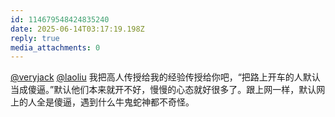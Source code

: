 ```yaml
---
id: 114679548424835240
date: 2025-06-14T03:17:19.198Z
reply: true
media_attachments: 0
---
```


[@veryjack](https://mastodon.social/@veryjack) [@laoliu](https://l22.org/@laoliu) 我把高人传授给我的经验传授给你吧，“把路上开车的人默认当成傻逼。”默认他们本来就开不好，慢慢的心态就好很多了。跟上网一样，默认网上的人全是傻逼，遇到什么牛鬼蛇神都不奇怪。

